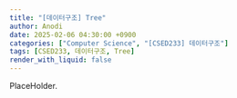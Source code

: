 ```yaml
---
title: "[데이터구조] Tree"
author: Anodi
date: 2025-02-06 04:30:00 +0900
categories: ["Computer Science", "[CSED233] 데이터구조"]
tags: [CSED233, 데이터구조, Tree]
render_with_liquid: false
---
```


PlaceHolder.